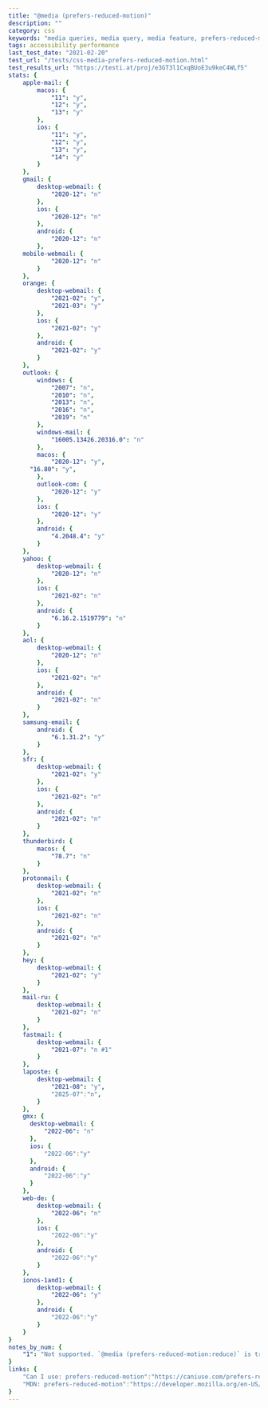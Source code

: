 ```yaml
---
title: "@media (prefers-reduced-motion)"
description: ""
category: css
keywords: "media queries, media query, media feature, prefers-reduced-motion, animation, accessibility"
tags: accessibility performance
last_test_date: "2021-02-20"
test_url: "/tests/css-media-prefers-reduced-motion.html"
test_results_url: "https://testi.at/proj/e3GT3l1CxqBUoE3u9keC4WLf5"
stats: {
	apple-mail: {
		macos: {
			"11": "y",
			"12": "y",
			"13": "y"
		},
		ios: {
			"11": "y",
			"12": "y",
			"13": "y",
			"14": "y"
		}
	},
	gmail: {
		desktop-webmail: {
			"2020-12": "n"
		},
		ios: {
			"2020-12": "n"
		},
		android: {
			"2020-12": "n"
		},
    mobile-webmail: {
			"2020-12": "n"
		}
	},
	orange: {
		desktop-webmail: {
			"2021-02": "y",
			"2021-03": "y"
		},
		ios: {
			"2021-02": "y"
		},
		android: {
			"2021-02": "y"
		}
	},
	outlook: {
		windows: {
			"2007": "n",
			"2010": "n",
			"2013": "n",
			"2016": "n",
			"2019": "n"
		},
		windows-mail: {
			"16005.13426.20316.0": "n"
		},
		macos: {
			"2020-12": "y",
      "16.80": "y",
		},
		outlook-com: {
			"2020-12": "y"
		},
		ios: {
			"2020-12": "y"
		},
		android: {
			"4.2048.4": "y"
		}
	},
	yahoo: {
		desktop-webmail: {
			"2020-12": "n"
		},
		ios: {
			"2021-02": "n"
		},
		android: {
			"6.16.2.1519779": "n"
		}
	},
	aol: {
		desktop-webmail: {
			"2020-12": "n"
		},
		ios: {
			"2021-02": "n"
		},
		android: {
			"2021-02": "n"
		}
	},
	samsung-email: {
		android: {
			"6.1.31.2": "y"
		}
	},
	sfr: {
		desktop-webmail: {
			"2021-02": "y"
		},
		ios: {
			"2021-02": "n"
		},
		android: {
			"2021-02": "n"
		}
	},
	thunderbird: {
		macos: {
			"78.7": "n"
		}
	},
	protonmail: {
		desktop-webmail: {
			"2021-02": "n"
		},
		ios: {
			"2021-02": "n"
		},
		android: {
			"2021-02": "n"
		}
	},
	hey: {
		desktop-webmail: {
			"2021-02": "y"
		}
	},
	mail-ru: {
		desktop-webmail: {
			"2021-02": "n"
		}
	},
	fastmail: {
		desktop-webmail: {
			"2021-07": "n #1"
		}
	},
    laposte: {
        desktop-webmail: {
            "2021-08": "y",
            "2025-07":"n",
        }
    },
    gmx: {
      desktop-webmail: {
          "2022-06": "n"
      },
      ios: {
          "2022-06":"y"
      },
      android: {
          "2022-06":"y"
      }
	},
	web-de: {
		desktop-webmail: {
			"2022-06": "n"
		},
		ios: {
			"2022-06":"y"
		},
		android: {
			"2022-06":"y"
		}
	},
	ionos-1and1: {
		desktop-webmail: {
			"2022-06": "y"
		},
		android: {
			"2022-06":"y"
		}
	}
}
notes_by_num: {
    "1": "Not supported. `@media (prefers-reduced-motion:reduce)` is transformed into `@media none`."
}
links: {
	"Can I use: prefers-reduced-motion":"https://caniuse.com/prefers-reduced-motion",
	"MDN: prefers-reduced-motion":"https://developer.mozilla.org/en-US/docs/Web/CSS/@media/prefers-reduced-motion"
}
---
```

